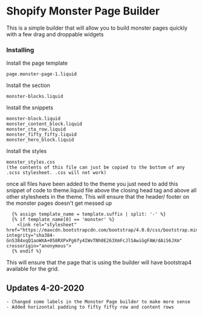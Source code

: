 # Shopify Monster Page Builder

This is a simple builder that will allow you to build monster pages quickly with a few drag and droppable widgets


### Installing

Install the page template

```
page.monster-page-1.liquid
```

Install the section

```
monster-blocks.liquid
```

Install the snippets

```
monster-block.liquid
monster_content_block.liquid
monster_cta_row.liquid
monster_fifty_fifty.liquid
monster_hero_block.liquid
```

Install the styles

```
monster_styles.css
(the contents of this file can just be copied to the bottom of any .scss stylesheet. .css will not work)
```

once all files have been added to the theme you just need to add this snippet of code to theme.liquid file above the closing head tag and above all other stylesheets in the theme. This will ensure that the header/ footer on the monster pages doesn't get messed up
```
  {% assign template_name = template.suffix | split: '-' %}
  {% if template_name[0] == 'monster' %}
  	<link rel="stylesheet" href="https://maxcdn.bootstrapcdn.com/bootstrap/4.0.0/css/bootstrap.min.css" integrity="sha384-Gn5384xqQ1aoWXA+058RXPxPg6fy4IWvTNh0E263XmFcJlSAwiGgFAW/dAiS6JXm" crossorigin="anonymous">
  {% endif %}
```
This will ensure that the page that is using the builder will have bootstrap4 available for the grid.

## Updates 4-20-2020
````
- Changed some labels in the Monster Page builder to make more sense
- Added horizontal padding to fifty fifty row and content rows
````




